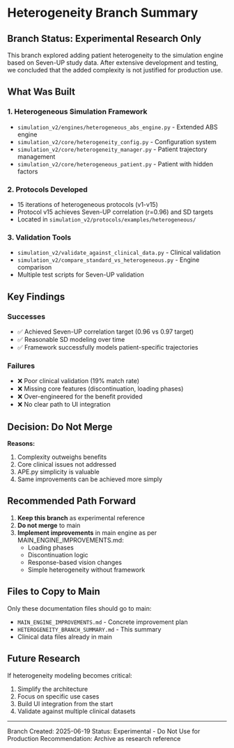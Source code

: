 # Heterogeneity Branch Summary

## Branch Status: Experimental Research Only

This branch explored adding patient heterogeneity to the simulation engine based on Seven-UP study data. After extensive development and testing, we concluded that the added complexity is not justified for production use.

## What Was Built

### 1. Heterogeneous Simulation Framework
- `simulation_v2/engines/heterogeneous_abs_engine.py` - Extended ABS engine
- `simulation_v2/core/heterogeneity_config.py` - Configuration system
- `simulation_v2/core/heterogeneity_manager.py` - Patient trajectory management
- `simulation_v2/core/heterogeneous_patient.py` - Patient with hidden factors

### 2. Protocols Developed
- 15 iterations of heterogeneous protocols (v1-v15)
- Protocol v15 achieves Seven-UP correlation (r=0.96) and SD targets
- Located in `simulation_v2/protocols/examples/heterogeneous/`

### 3. Validation Tools
- `simulation_v2/validate_against_clinical_data.py` - Clinical validation
- `simulation_v2/compare_standard_vs_heterogeneous.py` - Engine comparison
- Multiple test scripts for Seven-UP validation

## Key Findings

### Successes
- ✅ Achieved Seven-UP correlation target (0.96 vs 0.97 target)
- ✅ Reasonable SD modeling over time
- ✅ Framework successfully models patient-specific trajectories

### Failures
- ❌ Poor clinical validation (19% match rate)
- ❌ Missing core features (discontinuation, loading phases)
- ❌ Over-engineered for the benefit provided
- ❌ No clear path to UI integration

## Decision: Do Not Merge

**Reasons:**
1. Complexity outweighs benefits
2. Core clinical issues not addressed
3. APE.py simplicity is valuable
4. Same improvements can be achieved more simply

## Recommended Path Forward

1. **Keep this branch** as experimental reference
2. **Do not merge** to main
3. **Implement improvements** in main engine as per MAIN_ENGINE_IMPROVEMENTS.md:
   - Loading phases
   - Discontinuation logic
   - Response-based vision changes
   - Simple heterogeneity without framework

## Files to Copy to Main

Only these documentation files should go to main:
- `MAIN_ENGINE_IMPROVEMENTS.md` - Concrete improvement plan
- `HETEROGENEITY_BRANCH_SUMMARY.md` - This summary
- Clinical data files already in main

## Future Research

If heterogeneity modeling becomes critical:
1. Simplify the architecture
2. Focus on specific use cases
3. Build UI integration from the start
4. Validate against multiple clinical datasets

---
Branch Created: 2025-06-19
Status: Experimental - Do Not Use for Production
Recommendation: Archive as research reference